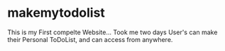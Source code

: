 # makemytodolist
This is my First compelte Website... Took me two days
User's can make their Personal ToDoList, and can access from anywhere.
